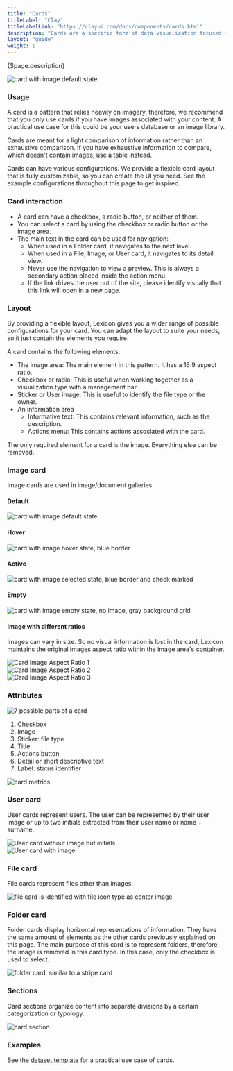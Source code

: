 ```yaml
---
title: "Cards"
titleLabel: "Clay"
titleLabelLink: "https://clayui.com/docs/components/cards.html"
description: "Cards are a specific form of data visualization focused mainly on displaying images."
layout: "guide"
weight: 1
---
```


<div class="page-description">{$page.description}</div>

![card with image default state](../../../images/CardImage.jpg)

### Usage
A card is a pattern that relies heavily on imagery, therefore, we recommend that you only use cards if you have images associated with your content. A practical use case for this could be your users database or an image library. 

Cards are meant for a light comparison of information rather than an exhaustive comparison. If you have exhaustive information to compare, which doesn't contain images, use a table instead.

Cards can have various configurations. We provide a flexible card layout that is fully customizable, so you can create the UI you need. See the example configurations throughout this page to get inspired.

### Card interaction

* A card can have a checkbox, a radio button, or neither of them.
* You can select a card by using the checkbox or radio button or the image area. 
* The main text in the card can be used for navigation:
	* When used in a Folder card, it navigates to the next level.
	* When used in a File, Image, or User card, it navigates to its detail view.
	* Never use the navigation to view a preview. This is always a secondary action placed inside the action menu.
	* If the link drives the user out of the site, please identify visually that this link will open in a new page.

### Layout
By providing a flexible layout, Lexicon gives you a wider range of possible configurations for your card. You can adapt the layout to suite your needs, so it just contain the elements you require.

A card contains the following elements:
* The image area: The main element in this pattern. It has a 16:9 aspect ratio.
* Checkbox or radio: This is useful when working together as a visualization type with a management bar.
* Sticker or User image: This is useful to identify the file type or the owner.
* An information area
	* Informative text: This contains relevant information, such as the description.
	* Actions menu: This contains actions associated with the card.

The only required element for a card is the image. Everything else can be removed.

### Image card

Image cards are used in image/document galleries.

#### Default 
![card with image default state](../../../images/CardImage.jpg)

#### Hover
![card with image hover state, blue border](../../../images/CardImageHover.jpg)

#### Active 
![card with image selected state, blue border and check marked](../../../images/CardImageActive.jpg)

#### Empty
![card with image empty state, no image, gray background grid](../../../images/CardImageEmpty.jpg)

#### Image with different ratios

Images can vary in size. So no visual information is lost in the card, Lexicon maintains the original images aspect ratio within the image area's container.

<div class="row">
	<div class="dodont col-lg">
        <img src="../../../images/CardImageAspectRatio1.jpg" alt="Card Image Aspect Ratio 1">
	</div>
	<div class="dodont col-lg">
		<img src="../../../images/CardImageAspectRatio2.jpg" alt="Card Image Aspect Ratio 2">
	</div>
</div>
<div class="row">
	<div class="dodont col-lg">
        <img src="../../../images/CardImageAspectRatio3.jpg" alt="Card Image Aspect Ratio 3">
	</div>
</div>

### Attributes

![7 possible parts of a card](../../../images/CardParts.jpg)

1. Checkbox
2. Image
3. Sticker: file type
4. Title
5. Actions button
6. Detail or short descriptive text
7. Label: status identifier

![card metrics](../../../images/CardMetrics.jpg)

### User card

User cards represent users. The user can be represented by their user image or up to two initials extracted from their user name or name + surname.

<div class="row">
	<div class="dodont col-lg">
        <img src="../../../images/CardUser.jpg" alt="User card without image but initials">
	</div>
	<div class="dodont col-lg">
		<img src="../../../images/CardUserImage.jpg" alt="User card with image">
	</div>
</div>

### File card

File cards represent files other than images.

![file card is identified with file icon type as center image](../../../images/CardFile.jpg)

### Folder card

Folder cards display horizontal representations of information. They have the same amount of elements as the other cards previously explained on this page. The main purpose of this card is to represent folders, therefore the image is removed in this card type. In this case, only the checkbox is used to select.

![folder card, similar to a stripe card](../../../images/CardFolder.jpg)

### Sections
Card sections organize content into separate divisions by a certain categorization or typology.

![card section](../../../images/CardViewGroupSeparator.png)


### Examples

See the [dataset template](../Templates/datasetTemplate.html) for a practical use case of cards.


